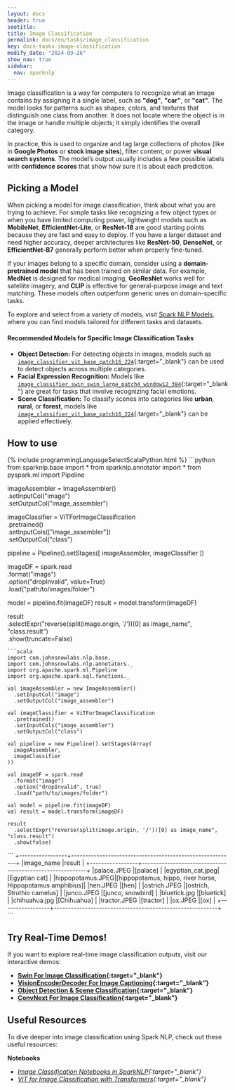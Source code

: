 ```yaml
---
layout: docs
header: true
seotitle:
title: Image Classification
permalink: docs/en/tasks/image_classification
key: docs-tasks-image-classification
modify_date: "2024-09-26"
show_nav: true
sidebar:
  nav: sparknlp
---
```


Image classification is a way for computers to recognize what an image contains by assigning it a single label, such as **"dog"**, **"car"**, or **"cat"**. The model looks for patterns such as shapes, colors, and textures that distinguish one class from another. It does not locate where the object is in the image or handle multiple objects; it simply identifies the overall category.

In practice, this is used to organize and tag large collections of photos (like in **Google Photos** or **stock image sites**), filter content, or power **visual search systems**. The model’s output usually includes a few possible labels with **confidence scores** that show how sure it is about each prediction.

## Picking a Model

When picking a model for image classification, think about what you are trying to achieve. For simple tasks like recognizing a few object types or when you have limited computing power, lightweight models such as **MobileNet**, **EfficientNet-Lite**, or **ResNet-18** are good starting points because they are fast and easy to deploy. If you have a larger dataset and need higher accuracy, deeper architectures like **ResNet-50**, **DenseNet**, or **EfficientNet-B7** generally perform better when properly fine-tuned.

If your images belong to a specific domain, consider using a **domain-pretrained model** that has been trained on similar data. For example, **MedNet** is designed for medical imaging, **GeoResNet** works well for satellite imagery, and **CLIP** is effective for general-purpose image and text matching. These models often outperform generic ones on domain-specific tasks.

To explore and select from a variety of models, visit [Spark NLP Models](https://sparknlp.org/models), where you can find models tailored for different tasks and datasets.

#### Recommended Models for Specific Image Classification Tasks
- **Object Detection:** For detecting objects in images, models such as [`image_classifier_vit_base_patch16_224`](https://sparknlp.org/2022/08/10/image_classifier_vit_base_patch16_224_en_3_0.html){:target="_blank"} can be used to detect objects across multiple categories.
- **Facial Expression Recognition:** Models like [`image_classifier_swin_swin_large_patch4_window12_384`](https://sparknlp.org/2023/03/23/pipeline_image_classifier_swin_swin_large_patch4_window12_384_en.html){:target="_blank"} are great for tasks that involve recognizing facial emotions.
- **Scene Classification:** To classify scenes into categories like **urban**, **rural**, or **forest**, models like [`image_classifier_vit_base_patch16_224`](https://sparknlp.org/2022/08/10/image_classifier_vit_base_patch16_224_en_3_0.html){:target="_blank"} can be applied effectively.

## How to use

<div class="tabs-box" markdown="1">
{% include programmingLanguageSelectScalaPython.html %}
```python
from sparknlp.base import *
from sparknlp.annotator import *
from pyspark.ml import Pipeline

imageAssembler = ImageAssembler() \
    .setInputCol("image") \
    .setOutputCol("image_assembler")

imageClassifier = ViTForImageClassification \
    .pretrained() \
    .setInputCols(["image_assembler"]) \
    .setOutputCol("class")

pipeline = Pipeline().setStages([
    imageAssembler, 
    imageClassifier
])

imageDF = spark.read \
    .format("image") \
    .option("dropInvalid", value=True) \
    .load("path/to/images/folder")

model = pipeline.fit(imageDF)
result = model.transform(imageDF)

result \
  .selectExpr("reverse(split(image.origin, '/'))[0] as image_name", "class.result") \
  .show(truncate=False)

```
```scala
import com.johnsnowlabs.nlp.base._
import com.johnsnowlabs.nlp.annotators._
import org.apache.spark.ml.Pipeline
import org.apache.spark.sql.functions._

val imageAssembler = new ImageAssembler()
  .setInputCol("image")
  .setOutputCol("image_assembler")

val imageClassifier = ViTForImageClassification
  .pretrained()
  .setInputCols("image_assembler")
  .setOutputCol("class")

val pipeline = new Pipeline().setStages(Array(
  imageAssembler,
  imageClassifier
))

val imageDF = spark.read
  .format("image")
  .option("dropInvalid", true)
  .load("path/to/images/folder")

val model = pipeline.fit(imageDF)
val result = model.transform(imageDF)

result
  .selectExpr("reverse(split(image.origin, '/'))[0] as image_name", "class.result")
  .show(false)

```
</div>

<div class="tabs-box" markdown="1">
```
+-----------------+----------------------------------------------------------+
|image_name       |result                                                    |
+-----------------+----------------------------------------------------------+
|palace.JPEG      |[palace]                                                  |
|egyptian_cat.jpeg|[Egyptian cat]                                            |
|hippopotamus.JPEG|[hippopotamus, hippo, river horse, Hippopotamus amphibius]|
|hen.JPEG         |[hen]                                                     |
|ostrich.JPEG     |[ostrich, Struthio camelus]                               |
|junco.JPEG       |[junco, snowbird]                                         |
|bluetick.jpg     |[bluetick]                                                |
|chihuahua.jpg    |[Chihuahua]                                               |
|tractor.JPEG     |[tractor]                                                 |
|ox.JPEG          |[ox]                                                      |
+-----------------+----------------------------------------------------------+
```
</div>

## Try Real-Time Demos!

If you want to explore real-time image classification outputs, visit our interactive demos:

- **[Swin For Image Classification](https://huggingface.co/spaces/abdullahmubeen10/sparknlp-SwinForImageClassification){:target="_blank"}**
- **[VisionEncoderDecoder For Image Captioning](https://huggingface.co/spaces/abdullahmubeen10/sparknlp-VisionEncoderDecoderForImageCaptioning){:target="_blank"}**
- **[Object Detection & Scene Classification](https://nlp.johnsnowlabs.com/detect_objects_scenes){:target="_blank"}**
- **[ConvNext For Image Classification](https://huggingface.co/spaces/abdullahmubeen10/sparknlp-ConvNextForImageClassification){:target="_blank"}**

## Useful Resources

To dive deeper into image classification using Spark NLP, check out these useful resources:

**Notebooks**
- *[Image Classification Notebooks in SparkNLP](https://github.com/JohnSnowLabs/spark-nlp/tree/master/examples/python/annotation/image){:target="_blank"}*
- *[ViT for Image Classification with Transformers](https://github.com/JohnSnowLabs/spark-nlp-workshop/blob/master/tutorials/Certification_Trainings/Public/19.Image_Classification.ipynb){:target="_blank"}*
